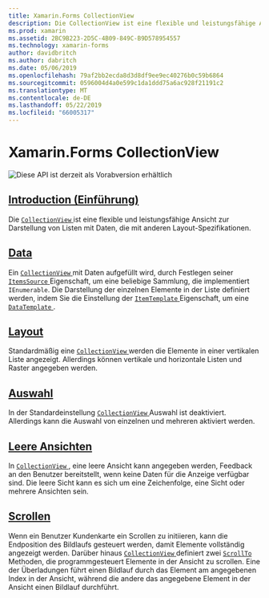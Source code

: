 ```yaml
---
title: Xamarin.Forms CollectionView
description: Die CollectionView ist eine flexible und leistungsfähige Ansicht zur Darstellung von Listen mit Daten, die mit anderen Layout-Spezifikationen.
ms.prod: xamarin
ms.assetid: 2BC9B223-2D5C-4B09-849C-B9D578954557
ms.technology: xamarin-forms
author: davidbritch
ms.author: dabritch
ms.date: 05/06/2019
ms.openlocfilehash: 79af2bb2ecda8d3d8df9ee9ec40276b0c59b6864
ms.sourcegitcommit: 0596004d4a0e599c1da1ddd75a6ac928f21191c2
ms.translationtype: MT
ms.contentlocale: de-DE
ms.lasthandoff: 05/22/2019
ms.locfileid: "66005317"
---
```

# <a name="xamarinforms-collectionview"></a>Xamarin.Forms CollectionView

![](~/media/shared/preview.png "Diese API ist derzeit als Vorabversion erhältlich")

## <a name="introductionintroductionmd"></a>[Introduction (Einführung)](introduction.md)

Die [ `CollectionView` ](xref:Xamarin.Forms.CollectionView) ist eine flexible und leistungsfähige Ansicht zur Darstellung von Listen mit Daten, die mit anderen Layout-Spezifikationen.

## <a name="datapopulate-datamd"></a>[Data](populate-data.md)

Ein [ `CollectionView` ](xref:Xamarin.Forms.CollectionView) mit Daten aufgefüllt wird, durch Festlegen seiner [ `ItemsSource` ](xref:Xamarin.Forms.ItemsView.ItemsSource) Eigenschaft, um eine beliebige Sammlung, die implementiert `IEnumerable`. Die Darstellung der einzelnen Elemente in der Liste definiert werden, indem Sie die Einstellung der [ `ItemTemplate` ](xref:Xamarin.Forms.ItemsView.ItemTemplate) Eigenschaft, um eine [ `DataTemplate` ](xref:Xamarin.Forms.DataTemplate).

## <a name="layoutlayoutmd"></a>[Layout](layout.md)

Standardmäßig eine [ `CollectionView` ](xref:Xamarin.Forms.CollectionView) werden die Elemente in einer vertikalen Liste angezeigt. Allerdings können vertikale und horizontale Listen und Raster angegeben werden.

## <a name="selectionselectionmd"></a>[Auswahl](selection.md)

In der Standardeinstellung [ `CollectionView` ](xref:Xamarin.Forms.CollectionView) Auswahl ist deaktiviert. Allerdings kann die Auswahl von einzelnen und mehreren aktiviert werden.

## <a name="empty-viewsemptyviewmd"></a>[Leere Ansichten](emptyview.md)

In [ `CollectionView` ](xref:Xamarin.Forms.CollectionView), eine leere Ansicht kann angegeben werden, Feedback an den Benutzer bereitstellt, wenn keine Daten für die Anzeige verfügbar sind. Die leere Sicht kann es sich um eine Zeichenfolge, eine Sicht oder mehrere Ansichten sein.

## <a name="scrollingscrollingmd"></a>[Scrollen](scrolling.md)

Wenn ein Benutzer Kundenkarte ein Scrollen zu initiieren, kann die Endposition des Bildlaufs gesteuert werden, damit Elemente vollständig angezeigt werden. Darüber hinaus [ `CollectionView` ](xref:Xamarin.Forms.CollectionView) definiert zwei [ `ScrollTo` ](xref:Xamarin.Forms.ItemsView.ScrollTo*) Methoden, die programmgesteuert Elemente in der Ansicht zu scrollen. Eine der Überladungen führt einen Bildlauf durch das Element am angegebenen Index in der Ansicht, während die andere das angegebene Element in der Ansicht einen Bildlauf durchführt.
